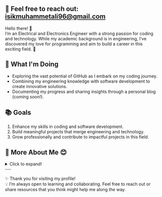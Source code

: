 ## 📧  Feel free to reach out: **isikmuhammetali96@gmail.com**  
Hello there! 🌟  
I’m an Electrical and Electronics Engineer with a strong passion for coding and technology. While my academic background is in engineering, I’ve discovered my love for programming and aim to build a career in this exciting field. 🚀  

## 🌱 What I'm Doing  
- Exploring the vast potential of GitHub as I embark on my coding journey.  
- Combining my engineering knowledge with software development to create innovative solutions.  
- Documenting my progress and sharing insights through a personal blog (coming soon!).  

## 📚 Goals  
1. Enhance my skills in coding and software development.  
2. Build meaningful projects that merge engineering and technology.  
3. Grow professionally and contribute to impactful projects in this field.

  ## 🌟 More About Me 😊  
<details>
<summary>Click to expand!</summary>

- 🥋 I practiced **karate** throughout school and earned a **black belt (Shodan)**.  
- 🏹 I was part of the founding team for my high school's archery club and competed in a national tournament, achieving **second place** as a team.  
- 💻 I’ve attended certified courses on **coding and cybersecurity** during university, learned **Linux**, and even used **Arch Linux** for a while.  
- 🎨 I enjoy creating **ceramics (pottery)** as a creative hobby.  
- 🥾 **Trekking** and 🚣‍♂️ **kayaking** are my favorite outdoor activities.  
- 🤖 I worked on **artificial intelligence projects** during university and loved every moment.  
- 🎶 I play the **ney**, a traditional wind instrument.  
- 🌍 Traveling and meeting people from different cultures brings me joy and inspiration.  
- 🎉 **Fun fact:** I’m one of **three triplets**—yes, three siblings of the same age!  

</details>
---

✨ Thank you for visiting my profile!  
💡 I’m always open to learning and collaborating. Feel free to reach out or share resources that you think might help me along the way.  
